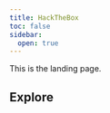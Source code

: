 ```yaml
---
title: HackTheBox
toc: false
sidebar:
  open: true
---
```


This is the landing page.

## Explore
	
